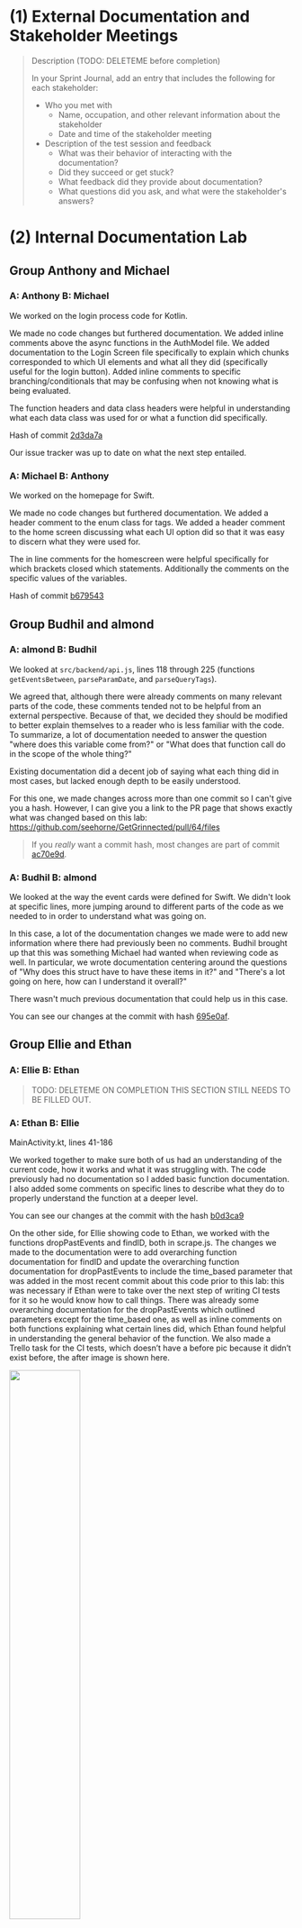 # (1) External Documentation and Stakeholder Meetings

> Description (TODO: DELETEME before completion)
>
> In your Sprint Journal, add an entry that includes the following for each stakeholder:
>
> - Who you met with
>   - Name, occupation, and other relevant information about the stakeholder
>   - Date and time of the stakeholder meeting
> - Description of the test session and feedback
>   - What was their behavior of interacting with the documentation?
>   - Did they succeed or get stuck?
>   - What feedback did they provide about documentation?
>   - What questions did you ask, and what were the stakeholder's answers?

# (2) Internal Documentation Lab

## Group Anthony and Michael

### A: Anthony B: Michael

We worked on the login process code for Kotlin.

We made no code changes but furthered documentation. We added inline comments above the async functions in the AuthModel file. We added documentation to the Login Screen file specifically to explain which chunks corresponded to which UI elements and what all they did (specifically useful for the login button). Added inline comments to specific branching/conditionals that may be confusing when not knowing what is being evaluated.

The function headers and data class headers were helpful in understanding what each data class was used for or what a function did specifically. 

Hash of commit [2d3da7a](https://github.com/seehorne/GetGrinnected/commit/2d3da7a58e94008b983e033657d2b8fefc0dc63b)

Our issue tracker was up to date on what the next step entailed.

### A: Michael B: Anthony

We worked on the homepage for Swift.

We made no code changes but furthered documentation. We added a header comment to the enum class for tags. We added a header comment to the home screen discussing what each UI option did so that it was easy to discern what they were used for.

The in line comments for the homescreen were helpful specifically for which brackets closed which statements. Additionally the comments on the specific values of the variables.

Hash of commit [b679543](https://github.com/seehorne/GetGrinnected/commit/b679543f27ed9e8f232e589c698d09ed25adbddc)

## Group Budhil and almond

### A: almond B: Budhil

We looked at `src/backend/api.js`, lines 118 through 225 (functions `getEventsBetween`, `parseParamDate`, and `parseQueryTags`).

We agreed that, although there were already comments on many relevant parts of the code, these comments tended not to be helpful from an external perspective. Because of that, we decided they should be modified to better explain themselves to a reader who is less familiar with the code. To summarize, a lot of documentation needed to answer the question "where does this variable come from?" or "What does that function call do in the scope of the whole thing?"

Existing documentation did a decent job of saying what each thing did in most cases, but lacked enough depth to be easily understood. 

For this one, we made changes across more than one commit so I can't give you a hash. However, I can give you a link to the PR page that shows
exactly what was changed based on this lab: <https://github.com/seehorne/GetGrinnected/pull/64/files>

> If you *really* want a commit hash, most changes are part of commit [ac70e9d](https://github.com/seehorne/GetGrinnected/commit/ac70e9dd6d85291ea54f5c202a1b3a6b3eb28f89).

### A: Budhil B: almond

We looked at the way the event cards were defined for Swift. We didn't look at specific lines, more jumping around to different parts of the code as we needed to in order to understand what was going on.

In this case, a lot of the documentation changes we made were to add new information where there had previously been no comments. Budhil brought up that this was something Michael had wanted when reviewing code as well. In particular, we wrote documentation centering around the questions of "Why does this struct have to have these items in it?" and "There's a lot going on here, how can I understand it overall?"

There wasn't much previous documentation that could help us in this case.

You can see our changes at the commit with hash [695e0af](https://github.com/seehorne/GetGrinnected/pull/62/commits/695e0affb3f11506795e6bde4454b452f7f8c2c7).

## Group Ellie and Ethan

### A: Ellie B: Ethan
> TODO: DELETEME ON COMPLETION
> THIS SECTION STILL NEEDS TO BE FILLED OUT.

### A: Ethan B: Ellie
MainActivity.kt, lines 41-186

We worked together to make sure both of us had an understanding of the current code, how it works and what it was struggling with. The code previously had no documentation so I added basic function documentation. I also added some comments on specific lines to describe what they do to properly understand the function at a deeper level. 

 You can see our changes at the commit with the hash [b0d3ca9](https://github.com/seehorne/GetGrinnected/commit/b0d3ca92759449de424f9ef4d40c14623d970d83)

On the other side, for Ellie showing code to Ethan, we worked with the functions dropPastEvents and findID, both in scrape.js. The changes we made to the documentation were to add overarching function documentation for findID and update the overarching function documentation for dropPastEvents to include the time_based parameter that was added in the most recent commit about this code prior to this lab: this was necessary if Ethan were to take over the next step of writing CI tests for it so he would know how to call things. There was already some overarching documentation for the dropPastEvents which outlined parameters except for the time_based one, as well as inline comments on both functions explaining what certain lines did, which Ethan found helpful in understanding the general behavior of the function. We also made a Trello task for the CI tests, which doesn’t have a before pic because it didn’t exist before, the after image is shown here.

<img src="images/CI_task.jpeg" width="50%">

The changes are at the coomit with hash [009e931](https://github.com/seehorne/GetGrinnected/commit/009e9315376b8346ba5f1883898fc59831bf36d7)


# (3) Self-Selected Work toward Minimum Viable Product (MVP)

> Description (TODO: DELETEME ON COMPLETION)
> - In a Sprint Journal entry, remind us what your MVP is (look back to Milestone 1 where you described what features would be included in your MVP)
> - Describe what work, if any, remains toward delivering your MVP

# (4) **Generative AI** Experiment

Each experiment will be an h2 (`##`) below, with individual questions under h3s (`###`). 

## Exploring Authorization Possibilities

This was done by almond on their own.

### What were initial goals and expectations?

Written before starting the experiment.

I have been overwhelmed by how many options there are for implementing authorization, and the articles that talk about it are unhelpful because they are AI-generated and don't answer the questions I actually have.

I want to find out a good option for us to use in our software, based on our needs. I will figure out what needs are relevant by asking the AI.

Then, I want to be shown an example of what the flow might look like between different components.

### How was AI used?

I'm going to do a play by play of the prompts I used, and what I got from the responses.

1. I asked "I am working on developing an app that users log in to, and I want to explore what options I have for authorizing a user when they log in. Can you give me a list of some ways to do that?"

   It gave me many options (which I skimmed, seeing some familiar names) and then asked me "Would you like examples in code (e.g., for Node.js, Django, etc.), or want help picking the best one based on your app's structure or tech stack?"

2. "Actually, it might be more helpful to think about the process of how they actually log in first. How about that?"

   It corrected me on authentication vs authorization (oops, silly me, I shoulda remembered this), then gave me a list of more helpful results.

3. I singled out "passwordless authentication" because we had talked about it in the past, and then I asked this.

   "Let's start by looking into passwordless authentication. Can you give me a short (1-3 sentence) summary of both "magic link" and "one time code"?"

   It did a good job at this.

4. I asked, "I've been wanting to use OTP, but one problem I was worried about is whether the user would need to log in and do a one-time code every time they opened the app. Would that be a concern?"

   It brought up storing a token on the device, and highlighted that it would be important to set an expiry so that the token would not be misused or stolen. For security.

5. I said "I want to hear more about token expiry and refreshing. Could you give me a little bit more detail? This might also be the right time to bring up the software stack: I am using Express for the API. Is there any sort of builtin solution, or would it be one I implement?"

   This was a multipart question, and it gave a long answer. These are the things I got from it.

   * to do this, you use both Access Tokens and Refresh Tokens.

     * access tokens last a short time (~15min) are are passed with each API request as authorization.
     * refresh tokens last longer (~7 days) and you keep it in secure storage on the device.
     * you use the refresh token to request new access tokens when they expire, and to request new refresh tokens when needed.
       * so an API endpoint to refresh them. you can refresh both, which stops the refresh token from expiring.

6. I thanked ChatGPT for its help, because I'm allowed to positively influence the data that's stored about me.

7. Later I came back and asked "I have one last question that should be quick. The server obviously has to store these tokens somewhere, but how does it know when to delete them from storage? And is it important to encrypt them somehow?"

   It answered that access tokens don't get stored on the server, just verifies them. This is a JWT thing.

   For refresh tokens, it said that those do need to get stored (e.g. in a database) and it's important to encrypt them so they don't get used for bad purposes.

   For cleaning them out, it said you can delete them when a user logs out and also have a cron job that runs every once in a while and cleans any that got missed.

8. That was a satisfactory answer to me, so I thanked it again and decided to be done.

### What impact did it have?

It had a large impact on the design of things going forward, provided other team members are okay with and agree with the things it said. I was keeping a critical eye to possible inaccuracies, but I want to also bring in the feedback of another dev who knows more about this sort of stuff so I can make sure I'm not messing things up by going in this direction.

### To what extent did this impact match goals and expectations?

Since I specifically wrote the goals and expectations before hand, I followed them pretty closely and it matched well.

I ended up deciding not to ask for any sort of diagram, since I decided this was not information that would be helpful to me right now. Besides, I have no idea if it would do a good job at making a diagram or not--natural language is what it's built for.

### Optional Questions

For this response I'll answer them, but not with as much text as if I were turning them in. The goal is to make discussion easier without requiring a lot of extra work.

6. Helped learning, avoided sifting through generated and slop articles which are all I get trying to search this stuff up.

7. I'm taking its advice at face value, and if it were telling me things that were wrong and I went forward that could have implications on the security of our software and our users' data.

   Also, like with all Gen AI on the market, each query I make has massive environmental consequences! I don't like using AI! And yet I did anyway, and I made a lot of queries since I am not awesome at prompting. Bad.

8. It's good at planning stuff, but also I really really hate to recommend people use AI under pretty much any circumstance.

9. I think current policies are good because they require citation. I don't really care about the difference for using AI for one purpose versus another though, so that distinction has never had much of an impact on how I approach the course.

## Understanding how to make a Swift view update when a value changes in another view

This experiment was done by Michael.

### What were initial goals and expectations?

My initial goal was to understand how to update our event list view when the date we were looking at changed. I needed to do this because where the date we were looking at was stored in a different view than the event list.

I expected the AI to at least give me an easier to understand explantion of how to do what I wanted than all the documentation online.

### How was AI used?

I started by asking ChatGPT how to update a view in Swift when a value in another view changed. This gave me a decent explanation, but I still did not know how to fully implement it. So, I pasted in a portion of my code into ChatGPT and it was able to give me an explanation that was in the context of my code.

I also ended up using ChatGPT to read a bunch of event JSON data and give me a list of the tags in alphabetical order. This was used to make my event tags enum.

### What impact did it have?

This had a very large impact. I had been stuck on this problem for hours and could not find anything helpful online. It helped me more fully understand how I should set up my code and what things like @Binding and @Published meant in Swift.

Using AI to read all the event tags as had a huge impact. I saved a bunch of time by not doing it manually.

### To what extent did this impact match goals and expectations?

The impact matched my goals and expectation very well. In fact, it was even more helpful than I originally thought. I was pretty skeptical of it to start with.

## Understanding how to utilize persistent states and local databases in Kotlin

This experiment was done by Anthony.

### What were initial goals and expectations?

My initial goal was to create a schema to store states, event information, etc. that would persist after the app had been closed and swiped up on. After prior research explained in later sections I had the expectation that utilizing AI would allow me to have a deeper and more connected understanding of creating this storage within the framework of our app.

### How was AI used?

To do this I had done some prior research to the experiment on what resources might exist (google searches "how would I keep app preferences post closing app in Jetpack Compose Kotlin?", Tutorials "Caching data from an API in jetpack compose", etc.) and after I felt like I had a general understanding of what resources were available I started by doing what I could with the understanding I had to implement this into our app. When I hit a hiccup where I felt confused or not fully clear what I was missing I would ask ChatGPT "This is how I understand x y and z in jetpack composed, without providing code can you explain the gaps in my understanding?" I asked likely 50 plus questions like this or similar like "Do you have resources that may be able to fill these gaps?" to do my best to fill these gaps in understanding. Sometime it was helpful and other times googling helped significantly more.

### What impact did it have?

The impact was pretty significant as it allowed me to ask pretty specific questions and since I could provide a specific background about our projects and some of the languages we were using to implement our app it was able to give my very specified feedback on my understanding and how to go about these connections or the libraries that exist. In the end it allowed us to have an app with persisting states and information so the overall product impact was quite high.

### To what extent did this impact match goals and expectations?

I actually generally expected it to help less than it did. It was really a lot better and providing more specific feedback to really help me when I hit a specific gap in knowledge. Additionally, I feel as though I was expecting to begin to curate my messages/prompts to the degree that I did. I feel like I learned a lot about prompts for example if starting a chat you want to provide as much background info about your topic as possible and provide as much detail as you can about your understanding or specific use case for some new thing you want to implement. "I am making an events app for grinnell college, currently I have persisting states using datastores for certain app preferences like darkmode light mode, login state, etc. Currently I am working on a Room Database and currently I have an API I get my events from, but when I try to upsert these events to my Room DB it doesn't upsert. What are reasons maybe with how I am creating my events table that might cause an upsert to not occur? (Please just explain do not code)" This prompt gave me pivotal information about the need for type convertors for certain data types in Room DB tables. Curation of similar prompts and my learning of how to curate these questions really evolved and I think that really surprised me during this process.

# (5) **Stakeholder** Meetings & Feedback

## Stakeholder

Regan Stambaugh on Wednesday April 23rd at 6:30pm. Regan is a student athlete, SEPC leader, Singer and 3rd year Grinnell College student.

### Feedback

#### Description of Test Session

We treated the test session similarly to the prototype sessions where we followed a sandbox approach but this time with the docs as the supplementary material to communicate steps. Generally, Regan did not use the docs and we only provided a few nudges in certain directions for features not fully implemented (for example: verification code at the time was hard coded to 123456 so we let her know that).

#### Behavoir of interacting with the documentation

As mentioned previously she didn't really use the documentation much at all as it seemed the app was pretty intuitive. We left it on a laptop beside her to reference at any time but generally she was able to deduce where and how to do actions within the app (And with our feedback on when a feature wasn't fully implemented it made it pretty clear where the limitations at the time of the app were to her).

#### Did they succeed or get stuck?

As mentioned previously she was very successful in navigating our app aside from not entirely intuitive points (ie a not fully implemented feature) she pretty well found all of the features or tried all of the features of the app with little to know prompting.

#### What feedback did they provide about documentation?

She didn't really provide feedback on documentation given that she didn't really utilize it.

#### What questions did we ask and what were Regan's answers?

#### General Notes from meeting


